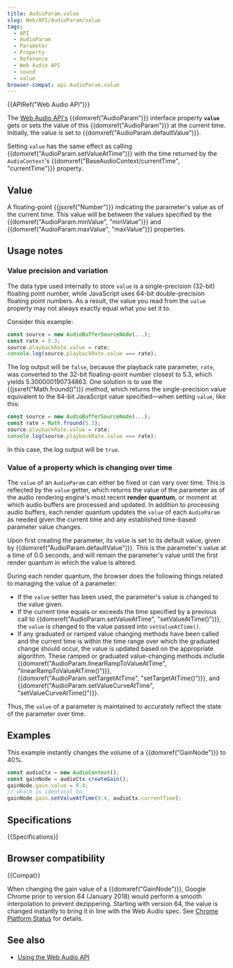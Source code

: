 ```yaml
---
title: AudioParam.value
slug: Web/API/AudioParam/value
tags:
  - API
  - AudioParam
  - Parameter
  - Property
  - Reference
  - Web Audio API
  - sound
  - value
browser-compat: api.AudioParam.value
---
```

{{APIRef("Web Audio API")}}

The [Web Audio API's](/en-US/docs/Web/API/Web_Audio_API)
{{domxref("AudioParam")}} interface property **`value`** gets
or sets the value of this {{domxref("AudioParam")}} at the current time. Initially, the value is set to {{domxref("AudioParam.defaultValue")}}.

Setting `value` has the same effect as
calling {{domxref("AudioParam.setValueAtTime")}} with the time returned by the
`AudioContext`'s {{domxref("BaseAudioContext/currentTime", "currentTime")}}
property.

## Value

A floating-point {{jsxref("Number")}} indicating the parameter's value as of the
current time. This value will be between the values specified by the
{{domxref("AudioParam.minValue", "minValue")}} and {{domxref("AudioParam.maxValue",
  "maxValue")}} properties.

## Usage notes

### Value precision and variation

The data type used internally to store `value` is a single-precision
(32-bit) floating point number, while JavaScript uses 64-bit double-precision floating
point numbers. As a result, the value you read from the `value` property may
not always exactly equal what you set it to.

Consider this example:

```js
const source = new AudioBufferSourceNode(...);
const rate = 5.3;
source.playbackRate.value = rate;
console.log(source.playbackRate.value === rate);
```

The log output will be `false`, because the playback rate parameter,
`rate`, was converted to the 32-bit floating-point number closest to 5.3,
which yields 5.300000190734863. One solution is to use the {{jsxref("Math.fround()")}}
method, which returns the single-precision value equivalent to the 64-bit JavaScript
value specified—when setting `value`, like this:

```js
const source = new AudioBufferSourceNode(...);
const rate = Math.fround(5.3);
source.playbackRate.value = rate;
console.log(source.playbackRate.value === rate);
```

In this case, the log output will be `true`.

### Value of a property which is changing over time

The `value` of an `AudioParam` can either be fixed or can vary
over time. This is reflected by the `value` getter, which returns the value
of the parameter as of the audio rendering engine's most recent **render
quantum**, or moment at which audio buffers are processed and updated. In
addition to processing audio buffers, each render quantum updates the `value`
of each `AudioParam` as needed given the current time and any established
time-based parameter value changes.

Upon first creating the parameter, its value is set to its default value, given by
{{domxref("AudioParam.defaultValue")}}. This is the parameter's value at a time of 0.0
seconds, and will remain the parameter's value until the first render quantum in which
the value is altered.

During each render quantum, the browser does the following things related to managing
the value of a parameter:

- If the `value` setter has been used, the parameter's value is changed to
  the value given.
- If the current time equals or exceeds the time specified by a previous call to
  {{domxref("AudioParam.setValueAtTime", "setValueAtTime()")}}, the `value`
  is changed to the value passed into `setValueAtTime()`.
- If any graduated or ramped value changing methods have been called and the current
  time is within the time range over which the graduated change should occur, the value
  is updated based on the appropriate algorithm. These ramped or graduated
  value-changing methods include {{domxref("AudioParam.linearRampToValueAtTime",
    "linearRampToValueAtTime()")}}, {{domxref("AudioParam.setTargetAtTime",
    "setTargetAtTime()")}}, and {{domxref("AudioParam.setValueCurveAtTime",
    "setValueCurveAtTime()")}}.

Thus, the `value` of a parameter is maintained to accurately reflect the
state of the parameter over time.

## Examples

This example instantly changes the volume of a {{domxref("GainNode")}} to 40%.

```js
const audioCtx = new AudioContext();
const gainNode = audioCtx.createGain();
gainNode.gain.value = 0.4;
// which is identical to:
gainNode.gain.setValueAtTime(0.4, audioCtx.currentTime);
```

## Specifications

{{Specifications}}

## Browser compatibility

{{Compat}}

When changing the gain value of a {{domxref("GainNode")}}, Google Chrome prior to
version 64 (January 2018) would perform a smooth interpolation to prevent dezippering.
Starting with version 64, the value is changed instantly to bring it in line with the
Web Audio spec. See [Chrome Platform Status](https://chromestatus.com/feature/5287995770929152) for details.

## See also

- [Using the Web Audio API](/en-US/docs/Web/API/Web_Audio_API/Using_Web_Audio_API)
